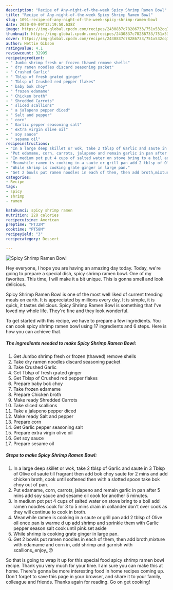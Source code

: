 ```yaml
---
description: "Recipe of Any-night-of-the-week Spicy Shrimp Ramen Bowl"
title: "Recipe of Any-night-of-the-week Spicy Shrimp Ramen Bowl"
slug: 1091-recipe-of-any-night-of-the-week-spicy-shrimp-ramen-bowl
date: 2020-09-09T12:19:50.638Z
image: https://img-global.cpcdn.com/recipes/2430837c78286733/751x532cq70/spicy-shrimp-ramen-bowl-recipe-main-photo.jpg
thumbnail: https://img-global.cpcdn.com/recipes/2430837c78286733/751x532cq70/spicy-shrimp-ramen-bowl-recipe-main-photo.jpg
cover: https://img-global.cpcdn.com/recipes/2430837c78286733/751x532cq70/spicy-shrimp-ramen-bowl-recipe-main-photo.jpg
author: Hettie Gibson
ratingvalue: 4.1
reviewcount: 32995
recipeingredient:
- " Jumbo shrimp fresh or frozen thawed remove shells"
- " dry ramen noodles discard seasoning packet"
- " Crushed Garlic"
- " Tblsp of fresh grated ginger"
- " Tblsp of Crushed red pepper flakes"
- " baby bok choy"
- " frozen edamame"
- " Chicken broth"
- " Shredded Carrots"
- " sliced scallions"
- " a jalapeno pepper diced"
- " Salt and pepper"
- " corn"
- " Garlic pepper seasoning salt"
- " extra virgin olive oil"
- " soy sauce"
- " sesame oil"
recipeinstructions:
- "In a large deep skillet or wok, take 2 tblsp of Garlic and saute in 3 Tblsp of Olive oil saute till fragrant then add bok choy saute for 2 mins and add chicken broth, cook until softened then with a slotted spoon take bok choy out of pan."
- "Put edamame, corn, carrots, jalapeno and remain garlic in pan after 5 mins add soy sauce and sesame oil cook for another 5 minutes."
- "In medium pot put 4 cups of salted water on stove bring to a boil add ramen noodles cook for 3 to 5 mins drain in collander don&#39;t over cook as they will continue to cook in broth."
- "Meanwhile ramen is cooking in a saute or grill pan add 2 tblsp of Olive oil once pan is warme d up add shrimp and sprinkle them with Garlic pepper season salt cook until pink.set aside"
- "While shrimp is cooking grate ginger in large pan."
- "Get 2 bowls put ramen noodles in each of them, then add broth,mixture with edamame and corn in, add shrimp and garnish with scallions,,enjoy,,😚"
categories:
- Recipe
tags:
- spicy
- shrimp
- ramen

katakunci: spicy shrimp ramen 
nutrition: 228 calories
recipecuisine: American
preptime: "PT32M"
cooktime: "PT58M"
recipeyield: "3"
recipecategory: Dessert

---
```



![Spicy Shrimp Ramen Bowl](https://img-global.cpcdn.com/recipes/2430837c78286733/751x532cq70/spicy-shrimp-ramen-bowl-recipe-main-photo.jpg)

Hey everyone, I hope you are having an amazing day today. Today, we're going to prepare a special dish, spicy shrimp ramen bowl. One of my favorites. This time, I will make it a bit unique. This is gonna smell and look delicious.

Spicy Shrimp Ramen Bowl is one of the most well liked of current trending meals on earth. It is appreciated by millions every day. It is simple, it is quick, it tastes delicious. Spicy Shrimp Ramen Bowl is something that I've loved my whole life. They're fine and they look wonderful.




To get started with this recipe, we have to prepare a few ingredients. You can cook spicy shrimp ramen bowl using 17 ingredients and 6 steps. Here is how you can achieve that.

<!--inarticleads1-->

##### The ingredients needed to make Spicy Shrimp Ramen Bowl:

1. Get  Jumbo shrimp fresh or frozen (thawed) remove shells
1. Take  dry ramen noodles discard seasoning packet
1. Take  Crushed Garlic
1. Get  Tblsp of fresh grated ginger
1. Get  Tblsp of Crushed red pepper flakes
1. Prepare  baby bok choy
1. Take  frozen edamame
1. Prepare  Chicken broth
1. Make ready  Shredded Carrots
1. Take  sliced scallions
1. Take  a jalapeno pepper diced
1. Make ready  Salt and pepper
1. Prepare  corn
1. Get  Garlic pepper seasoning salt
1. Prepare  extra virgin olive oil
1. Get  soy sauce
1. Prepare  sesame oil




<!--inarticleads2-->

##### Steps to make Spicy Shrimp Ramen Bowl:

1. In a large deep skillet or wok, take 2 tblsp of Garlic and saute in 3 Tblsp of Olive oil saute till fragrant then add bok choy saute for 2 mins and add chicken broth, cook until softened then with a slotted spoon take bok choy out of pan.
1. Put edamame, corn, carrots, jalapeno and remain garlic in pan after 5 mins add soy sauce and sesame oil cook for another 5 minutes.
1. In medium pot put 4 cups of salted water on stove bring to a boil add ramen noodles cook for 3 to 5 mins drain in collander don&#39;t over cook as they will continue to cook in broth.
1. Meanwhile ramen is cooking in a saute or grill pan add 2 tblsp of Olive oil once pan is warme d up add shrimp and sprinkle them with Garlic pepper season salt cook until pink.set aside
1. While shrimp is cooking grate ginger in large pan.
1. Get 2 bowls put ramen noodles in each of them, then add broth,mixture with edamame and corn in, add shrimp and garnish with scallions,,enjoy,,😚




So that is going to wrap it up for this special food spicy shrimp ramen bowl recipe. Thank you very much for your time. I am sure you can make this at home. There's gonna be more interesting food in home recipes coming up. Don't forget to save this page in your browser, and share it to your family, colleague and friends. Thanks again for reading. Go on get cooking!
